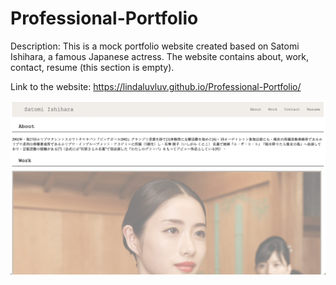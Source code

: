 # Professional-Portfolio
Description: This is a mock portfolio website created based on Satomi Ishihara, a famous Japanese actress. The website contains about, work, contact, resume (this section is empty). 

Link to the website:
https://lindaluvluv.github.io/Professional-Portfolio/

![Professional-Portfolio](./Assets/image/screenshot.png)